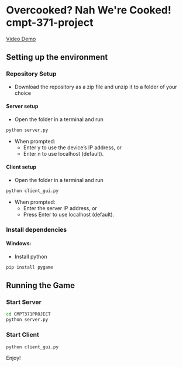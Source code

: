 # Overcooked? Nah We're Cooked! cmpt-371-project
[Video Demo](https://www.youtube.com/watch?v=9wXEmCheVOE)
## Setting up the environment

### Repository Setup
- Download the repository as a zip file and unzip it to a folder of your choice
#### Server setup
- Open the folder in a terminal and run 
```bash
python server.py
```
- When prompted:
    - Enter y to use the device’s IP address, or
    - Enter n to use localhost (default).
#### Client setup
- Open the folder in a terminal and run 
```bash
python client_gui.py
```
- When prompted:
    - Enter the server IP address, or
    - Press Enter to use localhost (default).

### Install dependencies
#### Windows:
- Install python
```bash
pip install pygame
```

## Running the Game

### Start Server
```bash
cd CMPT371PROJECT
python server.py
```

### Start Client
```bash
python client_gui.py
```

Enjoy!
